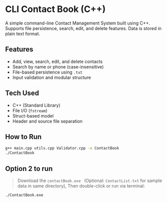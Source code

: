 # CLI Contact Book (C++)

A simple command-line Contact Management System built using C++. Supports file persistence, search, edit, and delete features. Data is stored in plain text format.

## Features
- Add, view, search, edit, and delete contacts
- Search by name or phone (case-insensitive)
- File-based persistence using `.txt`
- Input validation and modular structure

## Tech Used
- C++ (Standard Library)
- File I/O (`fstream`)
- Struct-based model
- Header and source file separation

## How to Run
```bash
g++ main.cpp utils.cpp Validator.cpp -o ContactBook
./ContactBook
```
## Option 2 to run
> Download the `contactBook.exe ` (Optional: `ContactList.txt` for sample data in same directory),
> Then double-click or run via terminal:
```bash
./ContactBook.exe
